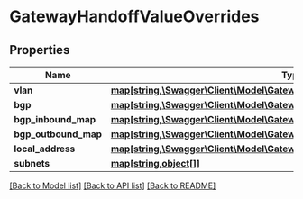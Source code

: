 # GatewayHandoffValueOverrides

## Properties
Name | Type | Description | Notes
------------ | ------------- | ------------- | -------------
**vlan** | [**map[string,\Swagger\Client\Model\GatewayHandoffValueOverridesVLAN]**](GatewayHandoffValueOverridesVLAN.md) |  | [optional] 
**bgp** | [**map[string,\Swagger\Client\Model\GatewayHandoffValueBgp]**](GatewayHandoffValueBgp.md) |  | [optional] 
**bgp_inbound_map** | [**map[string,\Swagger\Client\Model\GatewayHandoffBgpRulesMap]**](GatewayHandoffBgpRulesMap.md) |  | [optional] 
**bgp_outbound_map** | [**map[string,\Swagger\Client\Model\GatewayHandoffBgpRulesMap]**](GatewayHandoffBgpRulesMap.md) |  | [optional] 
**local_address** | [**map[string,\Swagger\Client\Model\GatewayHandoffValueOverridesLocalAddress]**](GatewayHandoffValueOverridesLocalAddress.md) |  | [optional] 
**subnets** | [**map[string,object[]]**](array.md) |  | [optional] 

[[Back to Model list]](../README.md#documentation-for-models) [[Back to API list]](../README.md#documentation-for-api-endpoints) [[Back to README]](../README.md)


